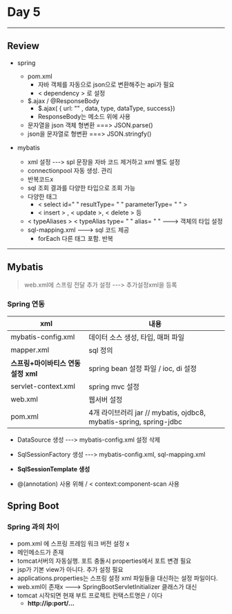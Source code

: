 # Day 5



---

## Review

- spring
  - pom.xml
    - 자바 객체를 자동으로 json으로 변환해주는 api가 필요
    - < dependency > 로 설정
  - $.ajax  /  @ResponseBody
    - $.ajax( { url: "" ,  data, type, dataType, success})
    - ResponseBody는 메소드 위에 사용
  - 문자열을 json 객체 형변환 ===> JSON.parse()
  - json을 문자열로 형변환 ===> JSON.stringfy()

- mybatis
  - xml 설정 ---> spl 문장을 자바 코드 제거하고 xml 별도 설정
  - connectionpool 자동 생성. 관리
  - 반복코드x
  - sql 조회  결과를 다양한 타입으로 조회 가능
  - 다양한 태그
    - < select id=" " resultType= " " parameterType= " " >
    - < insert > , < update >, < delete > 등
  - < typeAliases > < typeAlias type= " " alias= " "  ---> 객체의 타입 설정
  - sql-mapping.xml ---> sql 코드 제공
    - forEach 다른 태그 포함. 반복



---



## Mybatis

> web.xml에 스프링 전달 추가 설정  ---> 추가설정xml을 등록



### Spring 연동

| xml                                | 내용                                                         |
| ---------------------------------- | ------------------------------------------------------------ |
| mybatis-config.xml                 | 데이터 소스 생성, 타입, 매퍼 파일                            |
| mapper.xml                         | sql 정의                                                     |
| **스프링+마이바티스 연동설정 xml** | spring bean 설정 파일 / ioc, di 설정                         |
| servlet-context.xml                | spring mvc 설정                                              |
| web.xml                            | 웹서버 설정                                                  |
| pom.xml                            | 4개 라이브러리 jar // mybatis, ojdbc8, mybatis-spring, spring-jdbc |

- DataSource 생성  ---> mybatis-config.xml 설정 삭제
- SqlSessionFactory 생성 ---> mybatis-config.xml, sql-mapping.xml
- **SqlSessionTemplate 생성**

- @(annotation) 사용 위해  /  < context:component-scan 사용







## Spring Boot



### Spring 과의 차이

- pom.xml 에 스프링 프레임 워크 버전 설정 x
- 메인메소드가 존재
- tomcat서버의 자동실행. 포트 충돌시 properties에서 포트 변경 필요
- jsp가 기본 view가 아니다. 추가 설정 필요
- applications.properties는 스프링 설정 xml 파일들을 대신하는 설정 파일이다.
- web.xml이 존재x ---> SpringBootServletInitializer 클래스가 대신
- tomcat 시작되면 현재 부트 프로젝트 컨택스트명은 / 이다
  - **http://ip:port/...**


































